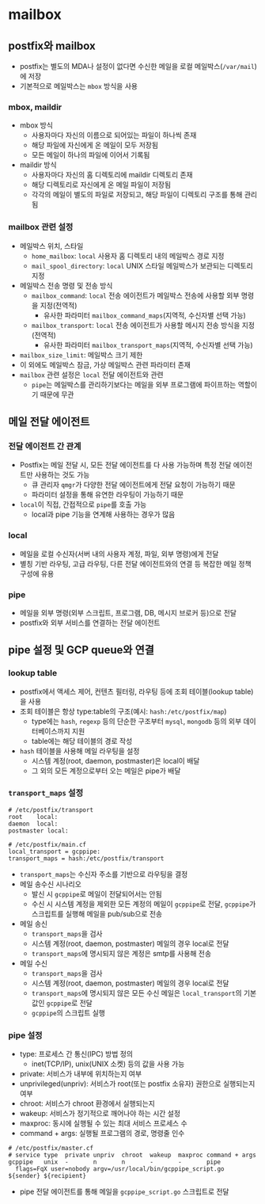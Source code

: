 # mailbox

## postfix와 mailbox

- postfix는 별도의 MDA나 설정이 없다면 수신한 메일을 로컬 메일박스(`/var/mail`)에 저장
- 기본적으로 메일박스는 `mbox` 방식을 사용

### mbox, maildir

- mbox 방식
  - 사용자마다 자신의 이름으로 되어있는 파일이 하나씩 존재
  - 해당 파일에 자신에게 온 메일이 모두 저장됨
  - 모든 메일이 하나의 파일에 이어서 기록됨
- maildir 방식
  - 사용자마다 자신의 홈 디렉토리에 maildir 디렉토리 존재
  - 해당 디렉토리로 자신에게 온 메일 파일이 저장됨
  - 각각의 메일이 별도의 파일로 저장되고, 해당 파일이 디렉토리 구조를 통해 관리됨

### mailbox 관련 설정

- 메일박스 위치, 스타일
  - `home_mailbox`: `local` 사용자 홈 디렉토리 내의 메일박스 경로 지정
  - `mail_spool_directory`: `local` UNIX 스타일 메일박스가 보관되는 디렉토리 지정
- 메일박스 전송 명령 및 전송 방식
  - `mailbox_command`: `local` 전송 에이전트가 메일박스 전송에 사용할 외부 명령을 지정(전역적)
    - 유사한 파라미터 `mailbox_command_maps`(지역적, 수신자별 선택 가능)
  - `mailbox_transport`: `local` 전송 에이전트가 사용할 메시지 전송 방식을 지정(전역적)
    - 유사한 파라미터 `mailbox_transport_maps`(지역적, 수신자별 선택 가능)
- `mailbox_size_limit`: 메일박스 크기 제한
- 이 외에도 메일박스 잠금, 가상 메일박스 관련 파라미터 존재
- `mailbox` 관련 설정은 `local` 전달 에이전트와 관련
  - `pipe`는 메일박스를 관리하기보다는 메일을 외부 프로그램에 파이프하는 역할이기 때문에 무관

## 메일 전달 에이전트

### 전달 에이전트 간 관계

- Postfix는 메일 전달 시, 모든 전달 에이전트를 다 사용 가능하며 특정 전달 에이전트만 사용하는 것도 가능
  - 큐 관리자 `qmgr`가 다양한 전달 에이전트에게 전달 요청이 가능하기 때문
  - 파라미터 설정을 통해 유연한 라우팅이 가능하기 때문
- `local`이 직접, 간접적으로 `pipe`를 호출 가능
  - local과 pipe 기능을 연계해 사용하는 경우가 많음

### local

- 메일을 로컬 수신자(서버 내의 사용자 계정, 파일, 외부 명령)에게 전달
- 별칭 기반 라우팅, 고급 라우팅, 다른 전달 에이전트와의 연결 등 복잡한 메일 정책 구성에 유용

### pipe

- 메일을 외부 명령(외부 스크립트, 프로그램, DB, 메시지 브로커 등)으로 전달
- postfix와 외부 서비스를 연결하는 전달 에이전트

## pipe 설정 및 GCP queue와 연결

### lookup table

- postfix에서 액세스 제어, 컨텐츠 필터링, 라우팅 등에 조회 테이블(lookup table)을 사용
- 조회 테이블은 항상 type:table의 구조(예시: `hash:/etc/postfix/map`)
  - type에는 `hash`, `regexp` 등의 단순한 구조부터 `mysql`, `mongodb` 등의 외부 데이터베이스까지 지원
  - table에는 해당 테이블의 경로 작성
- `hash` 테이블을 사용해 메일 라우팅을 설정
  - 시스템 계정(root, daemon, postmaster)은 local이 배달
  - 그 외의 모든 계정으로부터 오는 메일은 pipe가 배달

### `transport_maps` 설정

```plain text
# /etc/postfix/transport
root    local:
daemon  local:
postmaster local:
```

```plain text
# /etc/postfix/main.cf
local_transport = gcppipe:
transport_maps = hash:/etc/postfix/transport
```

- `transport_maps`는 수신자 주소를 기반으로 라우팅을 결정
- 메일 송수신 시나리오
  - 발신 시 `gcppipe`로 메일이 전달되어서는 안됨
  - 수신 시 시스템 계정을 제외한 모든 계정의 메일이 `gcppipe`로 전달, `gcppipe`가 스크립트를 실행해 메일을 pub/sub으로 전송
- 메일 송신
  - `transport_maps`을 검사
  - 시스템 계정(root, daemon, postmaster) 메일의 경우 local로 전달
  - `transport_maps`에 명시되지 않은 계정은 smtp를 사용해 전송
- 메일 수신
  - `transport_maps`을 검사
  - 시스템 계정(root, daemon, postmaster) 메일의 경우 local로 전달
  - `transport_maps`에 명시되지 않은 모든 수신 메일은 `local_transport`의 기본값인
    `gcppipe`로 전달
  - `gcppipe`의 스크립트 실행

### pipe 설정

- type: 프로세스 간 통신(IPC) 방법 정의
  - inet(TCP/IP), unix(UNIX 소켓) 등의 값을 사용 가능
- private: 서비스가 내부에 위치하는지 여부
- unprivileged(unpriv): 서비스가 root(또는 postfix 소유자) 권한으로 실행되는지 여부
- chroot: 서비스가 chroot 환경에서 실행되는지
- wakeup: 서비스가 정기적으로 깨어나야 하는 시간 설정
- maxproc: 동시에 실행될 수 있는 최대 서비스 프로세스 수
- command + args: 실행될 프로그램의 경로, 명령줄 인수

```plain text
# /etc/postfix/master.cf
# service type  private unpriv  chroot  wakeup  maxproc command + args
gcppipe   unix  -       n       n       -       -       pipe 
  flags=FqX user=nobody argv=/usr/local/bin/gcppipe_script.go ${sender} ${recipient}
```

- pipe 전달 에이전트를 통해 메일을 `gcppipe_script.go` 스크립트로 전달
